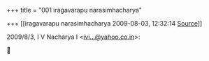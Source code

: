 +++
title = "001 iragavarapu narasimhacharya"

+++
[[iragavarapu narasimhacharya	2009-08-03, 12:32:14 [Source](https://groups.google.com/g/bvparishat/c/EQLxTOJmYYs)]]



2009/8/3, I V Nacharya I \<[ivi...@yahoo.co.in]()\>:



